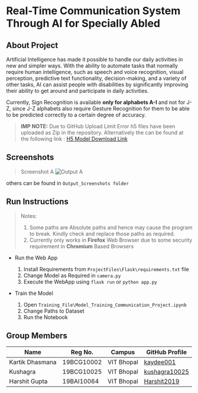 # Real-Time Communication System Through AI for Specially Abled

## About Project

Artificial Intelligence has made it possible to handle our daily activities in new and simpler ways. With the ability to automate tasks that normally require human intelligence, such as speech and voice recognition, visual perception, predictive text functionality, decision-making, and a variety of other tasks, AI can assist people with disabilities by significantly improving their ability to get around and participate in daily activities.

Currently, Sign Recognition is available __only for alphabets A-I__ and not for J-Z, since J-Z alphabets also require Gesture Recognition for them to be able to be predicted correctly to a certain degree of accuracy.

> __IMP NOTE:__ Due to GitHub Upload Limit Error h5 files have been uploaded as Zip in the repository. Alternatively the can be found at the following link : [H5 Model Download Link](https://drive.google.com/drive/folders/17gfBJTRX2hhtoWDzQjAeXD6DYc6U-hBu?usp=sharing)


## Screenshots

> Screenshot A
![Output A](https://github.com/smartinternz02/SI-GuidedProject-49276-1652763156/blob/main/Output_Screenshots/A.png?raw=true "Screenshot A")

others can be found in ```Output_Screenshots folder```

## Run Instructions

> Notes:
> 1. Some paths are Absolute paths and hence may cause the program to break. Kindly check and replace those paths as required.
> 2. Currently only works in __Firefox__ Web Browser due to some security requirement in __Chromium__ Based Browsers

* Run the Web App
	1. Install Requirements from ```ProjectFiles\Flask\requirements.txt``` file
	2. Change Model as Required in ```camera.py```
	3. Execute the WebApp using ```flask run``` or ```python app.py```

* Train the Model
	1. Open ```Training_File\Model_Training_Communication_Project.ipynb```
	2. Change Paths to Dataset
	3. Run the Notebook

## Group Members

| Name            | Reg No.    | Campus     | GitHub Profile                                    |
|-----------------|------------|------------|---------------------------------------------------|
| Kartik Dhasmana | 19BCG10002 | VIT Bhopal | [kaydee001](https://github.com/kaydee001) |
| Kushagra        | 19BCG10025 | VIT Bhopal | [kushagra10025](https://github.com/kushagra10025) |
| Harshit Gupta      | 19BAI10064 | VIT Bhopal | [Harshit2019](https://github.com/Harshit2019) |